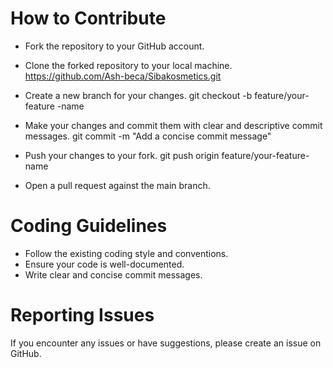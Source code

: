 # How to Contribute
* Fork the repository to your GitHub account.
* Clone the forked repository to your local machine.
https://github.com/Ash-beca/Sibakosmetics.git

* Create a new branch for your changes. git checkout -b feature/your-feature -name

* Make your changes and commit them with clear and descriptive commit messages. git commit -m "Add a concise commit message"

* Push your changes to your fork. git push origin feature/your-feature-name

* Open a pull request against the main branch.

# Coding Guidelines
* Follow the existing coding style and conventions.
* Ensure your code is well-documented.
* Write clear and concise commit messages.
  
# Reporting Issues
If you encounter any issues or have suggestions, please create an issue on GitHub.